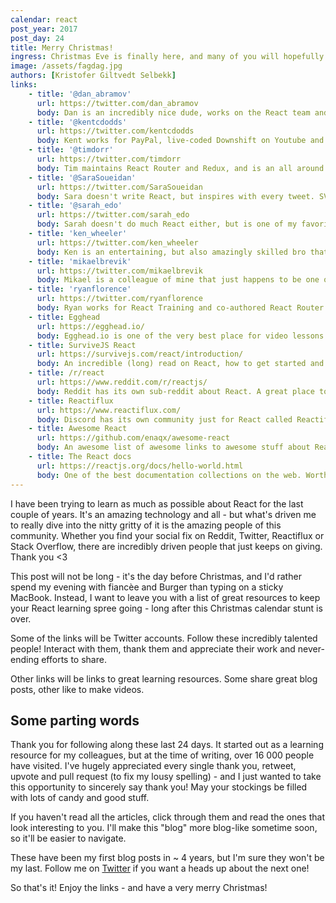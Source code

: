 ```yaml
---
calendar: react
post_year: 2017
post_day: 24
title: Merry Christmas!
ingress: Christmas Eve is finally here, and many of you will hopefully sit down and share a meal with friends and family. This final post is dedicated to those who share - albeit in a different way.
image: /assets/fagdag.jpg
authors: [Kristofer Giltvedt Selbekk]
links:
    - title: '@dan_abramov'
      url: https://twitter.com/dan_abramov
      body: Dan is an incredibly nice dude, works on the React team and came up with Redux
    - title: '@kentcdodds'
      url: https://twitter.com/kentcdodds
      body: Kent works for PayPal, live-coded Downshift on Youtube and is an incredible guy
    - title: '@timdorr'
      url: https://twitter.com/timdorr
      body: Tim maintains React Router and Redux, and is an all around impressive person
    - title: '@SaraSoueidan'
      url: https://twitter.com/SaraSoueidan
      body: Sara doesn't write React, but inspires with every tweet. SVG champion of the world!
    - title: '@sarah_edo'
      url: https://twitter.com/sarah_edo
      body: Sarah doesn't do much React either, but is one of my favorites to follow. Skilled, smart and holds the most impressive talks
    - title: 'ken_wheeler'
      url: https://twitter.com/ken_wheeler
      body: Ken is an entertaining, but also amazingly skilled bro that makes amazing things with React!
    - title: 'mikaelbrevik'
      url: https://twitter.com/mikaelbrevik
      body: Mikael is a colleague of mine that just happens to be one of the most knowledgeable people I know
    - title: 'ryanflorence'
      url: https://twitter.com/ryanflorence
      body: Ryan works for React Training and co-authored React Router. Also an incredible engineer!
    - title: Egghead
      url: https://egghead.io/
      body: Egghead.io is one of the very best place for video lessons about React, Redux and tons more
    - title: SurviveJS React
      url: https://survivejs.com/react/introduction/
      body: An incredible (long) read on React, how to get started and how to excel
    - title: /r/react
      url: https://www.reddit.com/r/reactjs/
      body: Reddit has its own sub-reddit about React. A great place to find new cool articles and answers to questions
    - title: Reactiflux
      url: https://www.reactiflux.com/
      body: Discord has its own community just for React called Reactiflux. A great place for Q&As, as well as community outreach
    - title: Awesome React
      url: https://github.com/enaqx/awesome-react
      body: An awesome list of awesome links to awesome stuff about React. If you know everything else, go here.
    - title: The React docs
      url: https://reactjs.org/docs/hello-world.html
      body: One of the best documentation collections on the web. Worth a read through if you haven't already
---
```


I have been trying to learn as much as possible about React for the last couple of years. It's an amazing technology
and all - but what's driven me to really dive into the nitty gritty of it is the amazing people of this community.
Whether you find your social fix on Reddit, Twitter, Reactiflux or Stack Overflow, there are incredibly driven people
that just keeps on giving. Thank you <3

This post will not be long - it's the day before Christmas, and I'd rather spend my evening with fiancèe and Burger
than typing on a sticky MacBook. Instead, I want to leave you with a list of great resources to keep your React
learning spree going - long after this Christmas calendar stunt is over.

Some of the links will be Twitter accounts. Follow these incredibly talented people! Interact with them, thank them and
appreciate their work and never-ending efforts to share.

Other links will be links to great learning resources. Some share great blog posts, other like to make videos.

## Some parting words

Thank you for following along these last 24 days. It started out as a learning resource for my colleagues, but at the
time of writing, over 16 000 people have visited. I've hugely appreciated every single thank you, retweet, upvote and
pull request (to fix my lousy spelling) - and I just wanted to take this opportunity to sincerely say thank you! May your
stockings be filled with lots of candy and good stuff.

If you haven't read all the articles, click through them and read the ones that look interesting to you. I'll make
this "blog" more blog-like sometime soon, so it'll be easier to navigate.

These have been my first blog posts in ~ 4 years, but I'm sure they won't be my last. Follow me on
[Twitter](https://www.twitter.com/selbekk) if you want a heads up about the next one!

So that's it! Enjoy the links - and have a very merry Christmas!

